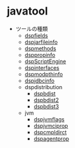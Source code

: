 javatool
=======

* ツールの種類
  - [dspfields](dspfields.md)
  - [dspjarfileinfo](dspjarfileinfo.md)
  - [dspmethods](dspmethods.md)
  - [dsppropinfo](dsppropinfo.md)
  - [dspScriptEngine](dspScriptEngine.md)
  - [dspinterfaces](dspinterfaces.md)
  - [dspmodpthinfo](dspmodpthinfo.md)
  - [dspjdbcinfo](dspjdbcinfo.md)
  - dspdistribution
    - [dspbdist](dspbdist.md)
    - [dspbdist2](dspbdist2.md)
    - [dspbdist3](dspbdist3.md)
  - jvm
    - [dspjvmflags](dspjvmflags.md)
    - [dspjvmciprop](dspjvmciprop.md)
    - [dspcmpldirct](dspcmpldirct.md)
    - [dspagentprop](dspagentprop.md)
